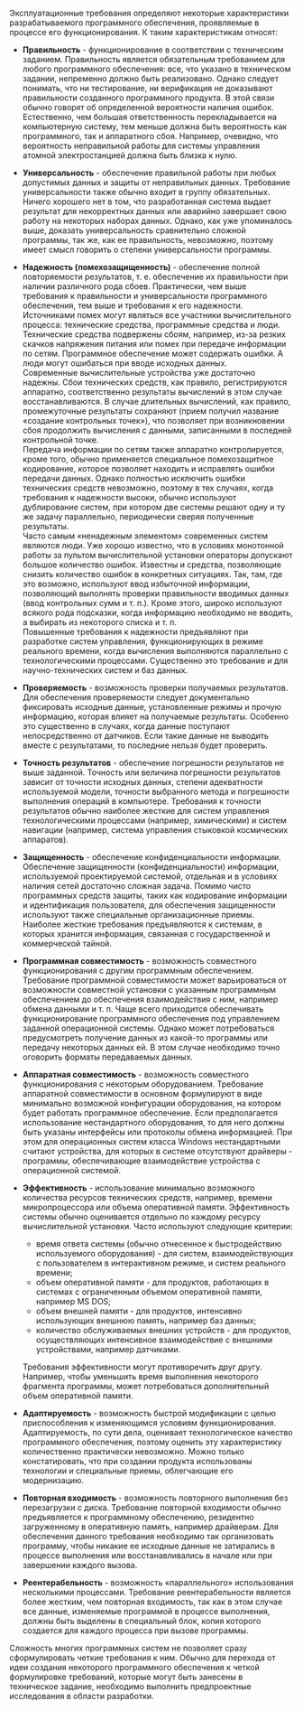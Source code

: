 Эксплуатационные требования определяют некоторые характеристики разрабатываемого программного обеспечения, проявляемые в процессе его функционирования. К таким характеристикам относят:
- **Правильность** - функционирование в соответствии с техническим заданием. Правильность является обязательным требованием для любого программного обеспечения: все, что указано в техническом задании, непременно должно быть реализовано. Однако следует понимать, что ни тестирование, ни верификация не доказывают правильности созданного программного продукта. В этой связи обычно говорят об определенной вероятности наличия ошибок. Естественно, чем большая ответственность перекладывается на компьютерную систему, тем меньше должна быть вероятность как программного, так и аппаратного сбоя. Например, очевидно, что вероятность неправильной работы для системы управления атомной электростанцией должна быть близка к нулю.
- **Универсальность** - обеспечение правильной работы при любых допустимых данных и защиты от неправильных данных. Требование универсальности также обычно входит в группу обязательных. Ничего хорошего нет в том, что разработанная система выдает результат для некорректных данных или аварийно завершает свою работу на некоторых наборах данных. Однако, как уже упоминалось выше, доказать универсальность сравнительно сложной программы, так же, как ее правильность, невозможно, поэтому имеет смысл говорить о степени универсальности программы.
- **Надежность (помехозащищенность)** - обеспечение полной повторяемости результатов, т. е. обеспечение их правильности при наличии различного рода сбоев. Практически, чем выше требования к правильности и универсальности программного обеспечения, тем выше и требования к его надежности. Источниками помех могут являться все участники вычислительного процесса: технические средства, программные средства и люди. Технические средства подвержены сбоям, например, из-за резких скачков напряжения питания или помех при передаче информации по сетям. Программное обеспечение может содержать ошибки. А люди могут ошибаться при вводе исходных данных.  
	Современные вычислительные устройства уже достаточно надежны. Сбои технических средств, как правило, регистрируются аппаратно, соответственно результаты вычислений в этом случае восстанавливаются. В случае длительных вычислений, как правило, промежуточные результаты сохраняют (прием получил название «создание контрольных точек»), что позволяет при возникновении сбоя продолжить вычисления с данными, записанными в последней контрольной точке.  
	Передача информации по сетям также аппаратно контролируется, кроме того, обычно применяется специальное помехозащитное кодирование, которое позволяет находить и исправлять ошибки передачи данных. Однако полностью исключить ошибки технических средств невозможно, поэтому в тех случаях, когда требования к надежности высоки, обычно используют дублирование систем, при котором две системы решают одну и ту же задачу параллельно, периодически сверяя полученные результаты.  
	Часто самым «ненадежным элементом» современных систем являются люди. Уже хорошо известно, что в условиях монотонной работы за пультом вычислительной установки операторы допускают большое количество ошибок. Известны и средства, позволяющие снизить количество ошибок в конкретных ситуациях. Так, там, где это возможно, используют ввод избыточной информации, позволяющий выполнять проверки правильности вводимых данных (ввод контрольных сумм и т. п.). Кроме этого, широко используют всякого рода подсказки, когда информацию необходимо не вводить, а выбирать из некоторого списка и т. п.  
	Повышенные требования к надежности предъявляют при разработке систем управления, функционирующих в режиме реального времени, когда вычисления выполняются параллельно с технологическими процессами. Существенно это требование и для научно-технических систем и баз данных.
- **Проверяемость** - возможность проверки получаемых результатов. Для обеспечения проверяемости следует документально фиксировать исходные данные, установленные режимы и прочую информацию, которая влияет на получаемые результаты. Особенно это существенно в случаях, когда данные поступают непосредственно от датчиков. Если такие данные не выводить вместе с результатами, то последние нельзя будет проверить.
- **Точность результатов** - обеспечение погрешности результатов не выше заданной. Точность или величина погрешности результатов зависит от точности исходных данных, степени адекватности используемой модели, точности выбранного метода и погрешности выполнения операций в компьютере. Требования к точности результатов обычно наиболее жесткие для систем управления технологическими процессами (например, химическими) и систем навигации (например, система управления стыковкой космических аппаратов).
- **Защищенность** - обеспечение конфиденциальности информации. Обеспечение защищенности (конфиденциальности) информации, используемой проектируемой системой, отдельная и в условиях наличия сетей достаточно сложная задача. Помимо чисто программных средств защиты, таких как кодирование информации и идентификация пользователя, для обеспечения защищенности используют также специальные организационные приемы. Наиболее жесткие требования предъявляются к системам, в которых хранится информация, связанная с государственной и коммерческой тайной.
- **Программная совместимость** - возможность совместного функционирования с другим программным обеспечением. Требование программной совместимости может варьироваться от возможности совместной установки с указанным программным обеспечением до обеспечения взаимодействия с ним, например обмена данными и т. п. Чаще всего приходится обеспечивать функционирование программного обеспечения под управлением заданной операционной системы. Однако может потребоваться предусмотреть получение данных из какой-то программы или передачу некоторых данных ей. В этом случае необходимо точно оговорить форматы передаваемых данных.
- **Аппаратная совместимость** - возможность совместного функционирования с некоторым оборудованием. Требование аппаратной совместимости в основном формулируют в виде минимально возможной конфигурации оборудования, на котором будет работать программное обеспечение. Если предполагается использование нестандартного оборудования, то для него должны быть указаны интерфейсы или протоколы обмена информацией. При этом для операционных систем класса Windows нестандартными считают устройства, для которых в системе отсутствуют драйверы - программы, обеспечивающие взаимодействие устройства с операционной системой.
- **Эффективность** - использование минимально возможного количества ресурсов технических средств, например, времени микропроцессора или объема оперативной памяти. Эффективность системы обычно оценивается отдельно по каждому ресурсу вычислительной установки. Часто используют следующие критерии:
	- время ответа системы (обычно отнесенное к быстродействию используемого оборудования) - для систем, взаимодействующих с пользователем в интерактивном режиме, и систем реального времени;
	- объем оперативной памяти - для продуктов, работающих в системах с ограниченным объемом оперативной памяти, например MS DOS;
	- объем внешней памяти - для продуктов, интенсивно использующих внешнюю память, например баз данных;
	- количество обслуживаемых внешних устройств - для продуктов, осуществляющих интенсивное взаимодействие с внешними устройствами, например датчиками.
	  
	Требования эффективности могут противоречить друг другу. Например, чтобы уменьшить время выполнения некоторого фрагмента программы, может потребоваться дополнительный объем оперативной памяти.
- **Адаптируемость** - возможность быстрой модификации с целью приспособления к изменяющимся условиям функционирования. Адаптируемость, по сути дела, оценивает технологическое качество программного обеспечения, поэтому оценить эту характеристику количественно практически невозможно. Можно только констатировать, что при создании продукта использованы технологии и специальные приемы, облегчающие его модернизацию.
- **Повторная входимость** - возможность повторного выполнения без перезагрузки с диска. Требование повторной входимости обычно предъявляется к программному обеспечению, резидентно загруженному в оперативную память, например драйверам. Для обеспечения данного требования необходимо так организовать программу, чтобы никакие ее исходные данные не затирались в процессе выполнения или восстанавливались в начале или при завершении каждого вызова.
- **Реентерабельность** - возможность «параллельного» использования несколькими процессами. Требование реентерабельности является более жестким, чем повторная входимость, так как в этом случае все данные, изменяемые программой в процессе выполнения, должны быть выделены в специальный блок, копия которого создается для каждого процесса при вызове программы.
  
Сложность многих программных систем не позволяет сразу сформулировать четкие требования к ним. Обычно для перехода от идеи создания некоторого программного обеспечения к четкой формулировке требований, которые могут быть занесены в техническое задание, необходимо выполнить предпроектные исследования в области разработки.